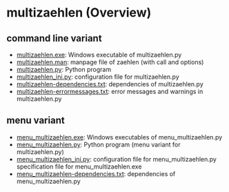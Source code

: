 # multizaehlen (Overview)

## command line variant

* [multizaehlen.exe](./multizaehlen.exe "Windows executables of multizaehlen.py"): 
  Windows executable of multizaehlen.py
* [multizaehlen.man](./multizaehlen.man "manpage"): 
  manpage file of zaehlen (with call and options)
* [multizaehlen.py](./multizaehlen.py "Python program"): 
  Python program
* [multizaehlen_ini.py](./multizaehlen_ini.py "configuration file for multizaehlen.py"): 
  configuration file for multizaehlen.py
* [multizaehlen-dependencies.txt](./multizaehlen-dependencies.txt "dependencies of multizaehlen.py"): 
  dependencies of multizaehlen.py
* [multizaehlen-errormessages.txt](./multizaehlen-errormessages.txt "error messages and warnings in multizaehlen.py"):
  error messages and warnings in multizaehlen.py

## menu variant

* [menu_multizaehlen.exe](./menu_multizaehlen.exe "Windows executables of menu_multizaehlen.py"): 
  Windows executables of menu_multizaehlen.py
* [menu_multizaehlen.py](./menu_multizaehlen.py "Python program (menu variant for multizaehlen.py)"): 
  Python program (menu variant for multizaehlen.py)
* [menu_multizaehlen_ini.py](./menu_multizaehlen_ini.py "configuration file for menu_multizaehlen.py"): 
  configuration file for menu_multizaehlen.py
  specification file for menu_multizaehlen.exe
* [menu_multizaehlen-dependencies.txt](./menu_multizaehlen-dependencies.txt "dependencies of menu_multizaehlen.py"): 
  dependencies of menu_multizaehlen.py

